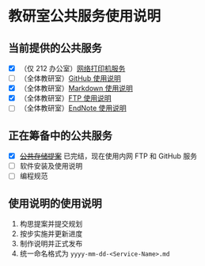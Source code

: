# 教研室公共服务使用说明

## 当前提供的公共服务

* [x] （仅 212 办公室）[网络打印机服务](inuse/2020-05-23-Printer-DMZ.md)
* [ ] （全体教研室）[GitHub 使用说明](inuse/2020-05-25-GitHub-Manual.md)
* [x] （全体教研室）[Markdown 使用说明](inuse/2020-05-31-Markdown-Manual.md)
* [x] （全体教研室）[FTP 使用说明](inuse/2020-06-17-FTP-Manual.md)
* [ ] （全体教研室）[EndNote 使用说明](inuse/2020-06-17-EndNote-Manual.md)

## 正在筹备中的公共服务

* [x] <del>[公共存储提案](proposals/2020-03-02-Shared-Storage.md)</del> 已完结，现在使用内网 FTP 和 GitHub 服务
* [ ] 软件安装及使用说明
* [ ] 编程规范

## 使用说明的使用说明

1. 构思提案并提交规划
2. 按步实施并更新进度
3. 制作说明并正式发布
4. 统一命名格式为 `yyyy-mm-dd-<Service-Name>.md`
